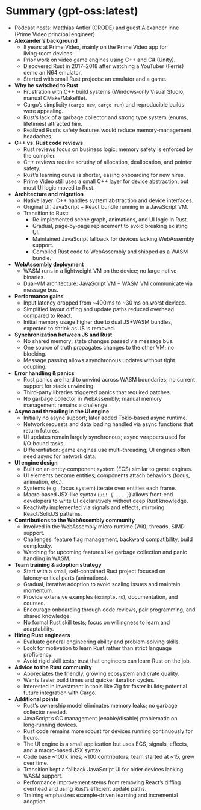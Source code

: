 # Summary (gpt-oss:latest)

- Podcast hosts: Matthias Antler (CRODE) and guest Alexander Inne (Prime Video principal engineer).  
- **Alexander’s background**  
  - 8 years at Prime Video, mainly on the Prime Video app for living‑room devices.  
  - Prior work on video game engines using C++ and C# (Unity).  
  - Discovered Rust in 2017–2018 after watching a YouTuber (Ferris) demo an N64 emulator.  
  - Started with small Rust projects: an emulator and a game.  
- **Why he switched to Rust**  
  - Frustration with C++ build systems (Windows‑only Visual Studio, manual CMake/Makefile).  
  - Cargo’s simplicity (`cargo new`, `cargo run`) and reproducible builds were appealing.  
  - Rust’s lack of a garbage collector and strong type system (enums, lifetimes) attracted him.  
  - Realized Rust’s safety features would reduce memory‑management headaches.  
- **C++ vs. Rust code reviews**  
  - Rust reviews focus on business logic; memory safety is enforced by the compiler.  
  - C++ reviews require scrutiny of allocation, deallocation, and pointer safety.  
  - Rust’s learning curve is shorter, easing onboarding for new hires.  
  - Prime Video still uses a small C++ layer for device abstraction, but most UI logic moved to Rust.  
- **Architecture and migration**  
  - Native layer: C++ handles system abstraction and device interfaces.  
  - Original UI: JavaScript + React bundle running in a JavaScript VM.  
  - Transition to Rust:  
    - Re‑implemented scene graph, animations, and UI logic in Rust.  
    - Gradual, page‑by‑page replacement to avoid breaking existing UI.  
    - Maintained JavaScript fallback for devices lacking WebAssembly support.  
    - Compiled Rust code to WebAssembly and shipped as a WASM bundle.  
- **WebAssembly deployment**  
  - WASM runs in a lightweight VM on the device; no large native binaries.  
  - Dual‑VM architecture: JavaScript VM + WASM VM communicate via message bus.  
- **Performance gains**  
  - Input latency dropped from ~400 ms to ~30 ms on worst devices.  
  - Simplified layout diffing and update paths reduced overhead compared to React.  
  - Initial memory usage higher due to dual JS+WASM bundles, expected to shrink as JS is removed.  
- **Synchronization between JS and Rust**  
  - No shared memory; state changes passed via message bus.  
  - One source of truth propagates changes to the other VM; no blocking.  
  - Message passing allows asynchronous updates without tight coupling.  
- **Error handling & panics**  
  - Rust panics are hard to unwind across WASM boundaries; no current support for stack unwinding.  
  - Third‑party libraries triggered panics that required patches.  
  - No garbage collector in WebAssembly; manual memory management remains a challenge.  
- **Async and threading in the UI engine**  
  - Initially no async support; later added Tokio‑based async runtime.  
  - Network requests and data loading handled via async functions that return futures.  
  - UI updates remain largely synchronous; async wrappers used for I/O‑bound tasks.  
  - Differentiation: game engines use multi‑threading; UI engines often need async for network data.  
- **UI engine design**  
  - Built on an entity‑component system (ECS) similar to game engines.  
  - UI elements become entities; components attach behaviors (focus, animation, etc.).  
  - Systems (e.g., focus system) iterate over entities each frame.  
  - Macro‑based JSX‑like syntax (`ui! { ... }`) allows front‑end developers to write UI declaratively without deep Rust knowledge.  
  - Reactivity implemented via signals and effects, mirroring React/SolidJS patterns.  
- **Contributions to the WebAssembly community**  
  - Involved in the WebAssembly micro‑runtime (Wit), threads, SIMD support.  
  - Challenges: feature flag management, backward compatibility, build complexity.  
  - Watching for upcoming features like garbage collection and panic handling in WASM.  
- **Team training & adoption strategy**  
  - Start with a small, self‑contained Rust project focused on latency‑critical parts (animations).  
  - Gradual, iterative adoption to avoid scaling issues and maintain momentum.  
  - Provide extensive examples (`example.rs`), documentation, and courses.  
  - Encourage onboarding through code reviews, pair programming, and shared knowledge.  
  - No formal Rust skill tests; focus on willingness to learn and adaptability.  
- **Hiring Rust engineers**  
  - Evaluate general engineering ability and problem‑solving skills.  
  - Look for motivation to learn Rust rather than strict language proficiency.  
  - Avoid rigid skill tests; trust that engineers can learn Rust on the job.  
- **Advice to the Rust community**  
  - Appreciates the friendly, growing ecosystem and crate quality.  
  - Wants faster build times and quicker iteration cycles.  
  - Interested in investment in tools like Zig for faster builds; potential future integration with Cargo.  
- **Additional points**  
  - Rust’s ownership model eliminates memory leaks; no garbage collector needed.  
  - JavaScript’s GC management (enable/disable) problematic on long‑running devices.  
  - Rust code remains more robust for devices running continuously for hours.  
  - The UI engine is a small application but uses ECS, signals, effects, and a macro‑based JSX syntax.  
  - Code base ~100 k lines; ~100 contributors; team started at ~15, grew over time.  
  - Transition kept a fallback JavaScript UI for older devices lacking WASM support.  
  - Performance improvement stems from removing React’s diffing overhead and using Rust’s efficient update paths.  
  - Training emphasizes example‑driven learning and incremental adoption.